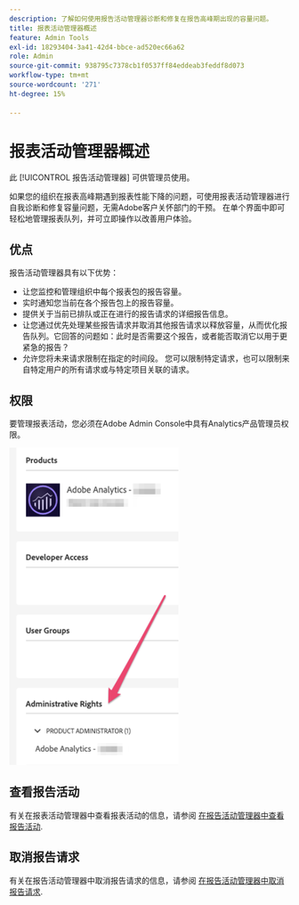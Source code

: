 ```yaml
---
description: 了解如何使用报告活动管理器诊断和修复在报告高峰期出现的容量问题。
title: 报表活动管理器概述
feature: Admin Tools
exl-id: 18293404-3a41-42d4-bbce-ad520ec66a62
role: Admin
source-git-commit: 938795c7378cb1f0537ff84eddeab3feddf8d073
workflow-type: tm+mt
source-wordcount: '271'
ht-degree: 15%

---
```


# 报表活动管理器概述

此 [!UICONTROL 报告活动管理器] 可供管理员使用。

如果您的组织在报表高峰期遇到报表性能下降的问题，可使用报表活动管理器进行自我诊断和修复容量问题，无需Adobe客户关怀部门的干预。 在单个界面中即可轻松地管理报表队列，并可立即&#x200B;操作&#x200B;以改善用户体验。

## 优点

报告活动管理器具有以下优势：

* 让您监控和管理组织中每个报表包的报告容量。
* 实时通知您当前在各个报告包上的报告容量。
* 提供关于当前已排队或正在进行的报告请求的详细报告信息。
* 让您通过优先处理某些报告请求并取消其他报告请求以释放容量，从而优化报告队列。它回答的问题如：此时是否需要这个报告，或者能否取消它以用于更紧急的报告？
* 允许您将未来请求限制在指定的时间段。 您可以限制特定请求，也可以限制来自特定用户的所有请求或与特定项目关联的请求。

## 权限

要管理报表活动，您必须在Adobe Admin Console中具有Analytics产品管理员权限。

![权限](/help/admin/admin/assets/rep-mgr-permission.png)

## 查看报告活动

有关在报表活动管理器中查看报表活动的信息，请参阅 [在报告活动管理器中查看报告活动](/help/admin/admin/reporting-activity-manager/reporting-activity.md).

## 取消报告请求

有关在报告活动管理器中取消报告请求的信息，请参阅 [在报告活动管理器中取消报告请求](/help/admin/admin/reporting-activity-manager/reporting-activity-cancel-requests.md).
